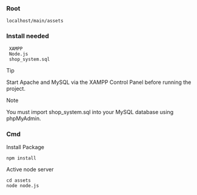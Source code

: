 ### Root
    localhost/main/assets 

### Install needed

     XAMPP
     Node.js
     shop_system.sql
     
> [!TIP]
> Start Apache and MySQL via the XAMPP Control Panel before running the project.

> [!NOTE]
> You must import shop_system.sql into your MySQL database using phpMyAdmin.


### Cmd

Install Package 

    npm install 
    
Active node server

    cd assets
    node node.js 

